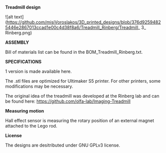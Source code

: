 **Treadmill design**

![alt text](https://github.com/misiVoroslakos/3D_printed_designs/blob/376d92594825446e2867013ccad1e00c4d38f8a6/Treadmill_Rinberg/Treadmill_ 3_ Rinberg.png)


**ASSEMBLY**

Bill of materials list can be found in the BOM_Treadmill_Rinberg.txt.


**SPECIFICATIONS**

1 version is made available here.

The .stl files are optimized for Ultimaker S5 printer. For other printers, some modifications may be necessary.

The original idea of the treadmill was developed at the Rinberg lab and can be found here: https://github.com/olfa-lab/Imaging-Treadmill


**Measuring motion**

Hall effect sensor is measuring the rotary position of an external magnet attached to the Lego rod.


**License**

The designs are desitributed under GNU GPLv3 license.
